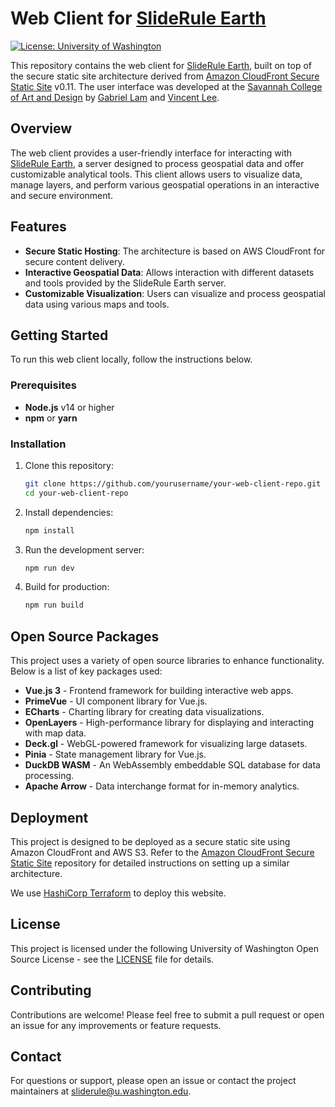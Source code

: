 # Web Client for [SlideRule Earth](https://www.slideruleearth.io)

[![License: University of Washington](https://img.shields.io/badge/Open_Source-Univeristy_of_Washington-blue)](LICENSE)

This repository contains the web client for [SlideRule Earth](https://www.slideruleearth.io), built on top of the secure static site architecture derived from [Amazon CloudFront Secure Static Site](https://github.com/aws-samples/amazon-cloudfront-secure-static-site) v0.11.
The user interface was developed at the [Savannah College of Art and Design](https://www.scad.edu) by [Gabriel Lam](https://www.linkedin.com/in/mataleogml/) and [Vincent Lee](https://www.linkedin.com/in/bvincentlee/).

## Overview

The web client provides a user-friendly interface for interacting with [SlideRule Earth](https://www.slideruleearth.io), a server designed to process geospatial data and offer customizable analytical tools. This client allows users to visualize data, manage layers, and perform various geospatial operations in an interactive and secure environment.

## Features

- **Secure Static Hosting**: The architecture is based on AWS CloudFront for secure content delivery.
- **Interactive Geospatial Data**: Allows interaction with different datasets and tools provided by the SlideRule Earth server.
- **Customizable Visualization**: Users can visualize and process geospatial data using various maps and tools.

## Getting Started

To run this web client locally, follow the instructions below.

### Prerequisites

- **Node.js** v14 or higher
- **npm** or **yarn**

### Installation

1. Clone this repository:
   ```bash
   git clone https://github.com/yourusername/your-web-client-repo.git
   cd your-web-client-repo
   ```

2. Install dependencies:
   ```bash
   npm install
   ```

3. Run the development server:
   ```bash
   npm run dev
   ```

4. Build for production:
   ```bash
   npm run build
   ```

## Open Source Packages

This project uses a variety of open source libraries to enhance functionality. Below is a list of key packages used:

- **Vue.js 3** - Frontend framework for building interactive web apps.
- **PrimeVue** - UI component library for Vue.js.
- **ECharts** - Charting library for creating data visualizations.
- **OpenLayers** - High-performance library for displaying and interacting with map data.
- **Deck.gl** - WebGL-powered framework for visualizing large datasets.
- **Pinia** - State management library for Vue.js.
- **DuckDB WASM** - An WebAssembly embeddable SQL database for data processing.
- **Apache Arrow** - Data interchange format for in-memory analytics.
  
## Deployment

This project is designed to be deployed as a secure static site using Amazon CloudFront and AWS S3. Refer to the [Amazon CloudFront Secure Static Site](https://github.com/aws-samples/amazon-cloudfront-secure-static-site) repository for detailed instructions on setting up a similar architecture.

We use [HashiCorp Terraform](https://www.terraform.io/) to deploy this website.

## License

This project is licensed under the following University of Washington Open Source License - see the [LICENSE](LICENSE) file for details.

## Contributing

Contributions are welcome! Please feel free to submit a pull request or open an issue for any improvements or feature requests.

## Contact

For questions or support, please open an issue or contact the project maintainers at [sliderule@u.washington.edu](mailto:sliderule@u.washington.edu).
